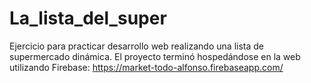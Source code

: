 # La_lista_del_super
Ejercicio para practicar desarrollo web realizando una lista de supermercado dinámica. El proyecto terminó hospedándose en la web utilizando Firebase: https://market-todo-alfonso.firebaseapp.com/
